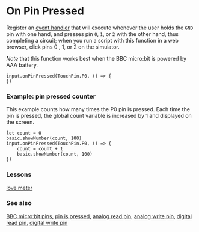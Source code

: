 # On Pin Pressed

Register an [event handler](/microbit/reference/event-handler) that will execute whenever the user holds the `GND` pin with one hand, and presses pin `0`, `1`, or `2` with the other hand, thus completing a circuit; when you run a script with this function in a web browser, click pins 0 , 1, or 2 on the simulator.

*Note* that this function works best when the BBC micro:bit is powered by AAA battery.

```sig
input.onPinPressed(TouchPin.P0, () => {
})
```

### Example: pin pressed counter

This example counts how many times the P0 pin is pressed. Each time the pin is pressed, the global count variable is increased by 1 and displayed on the screen.

```blocks
let count = 0
basic.showNumber(count, 100)
input.onPinPressed(TouchPin.P0, () => {
    count = count + 1
    basic.showNumber(count, 100)
})
```

### Lessons

[love meter](/microbit/lessons/love-meter)

### See also

[BBC micro:bit pins](/microbit/device/pins), [pin is pressed](/microbit/input/pin-is-pressed), [analog read pin](/microbit/pins/analog-read-pin), [analog write pin](/microbit/pins/analog-write-pin), [digital read pin](/microbit/pins/digital-read-pin), [digital write pin](/microbit/pins/digital-write-pin)

